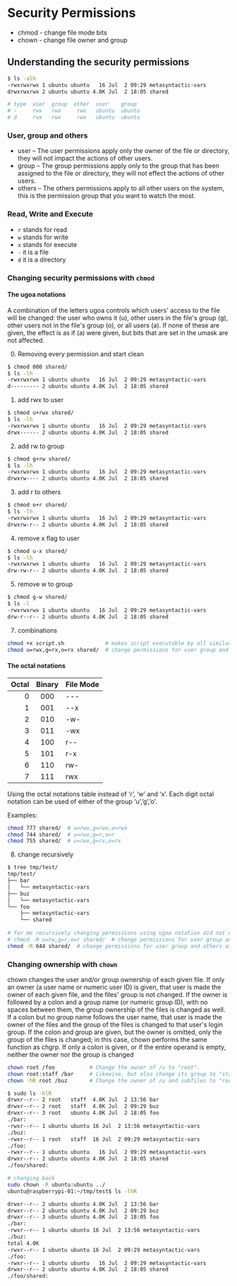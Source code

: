 # Security Permissions 

- chmod - change file mode bits
- chown - change file owner and group

## Understanding the security permissions

```bash
$ ls -alh 
-rwxrwxrwx 1 ubuntu ubuntu   16 Jul  2 09:29 metasyntactic-vars
drwxrwxrwx 2 ubuntu ubuntu 4.0K Jul  2 18:05 shared

# type  user  group  other  user    group  
# -     rwx   rwx     rwx   ubuntu  ubuntu 
# d     rwx   rwx     rwx   ubuntu  ubuntu 
```

### User, group and others

- user – The user permissions apply only the owner of the file or directory, they will not impact the actions of other users.
- group – The group permissions apply only to the group that has been assigned to the file or directory, they will not effect the actions of other users.
- others – The others permissions apply to all other users on the system, this is the permission group that you want to watch the most.

### Read, Write and Execute

- `r` stands for read 
- `w` stands for write 
- `x` stands for execute 
- `-` it is a file
- `d` it is a directory

### Changing security permissions with `chmod`

#### The ugoa notations

A  combination of the letters ugoa controls which users' access to the file will be changed: the user who owns it (u), other users in the file's group (g), other users not in the file's group (o), or all users (a).  If none of these are given, the effect is as if (a) were given, but bits that are set in the umask are not affected.


0. Removing every permission and start clean

```bash
$ chmod 000 shared/
$ ls -lh 
-rwxrwxrwx 1 ubuntu ubuntu   16 Jul  2 09:29 metasyntactic-vars
d--------- 2 ubuntu ubuntu 4.0K Jul  2 18:05 shared
```

1. add rwx to user

```bash
$ chmod u+rwx shared/
$ ls -lh
-rwxrwxrwx 1 ubuntu ubuntu   16 Jul  2 09:29 metasyntactic-vars
drwx------ 2 ubuntu ubuntu 4.0K Jul  2 18:05 shared
```
2. add rw to group

```bash
$ chmod g+rw shared/
$ ls -lh 
-rwxrwxrwx 1 ubuntu ubuntu   16 Jul  2 09:29 metasyntactic-vars
drwxrw---- 2 ubuntu ubuntu 4.0K Jul  2 18:05 shared
```

3. add r to others

```bash
$ chmod o+r shared/
$ ls -lh 
-rwxrwxrwx 1 ubuntu ubuntu   16 Jul  2 09:29 metasyntactic-vars
drwxrw-r-- 2 ubuntu ubuntu 4.0K Jul  2 18:05 shared
```

4. remove x flag to user

```bash
$ chmod u-x shared/
$ ls -lh 
-rwxrwxrwx 1 ubuntu ubuntu   16 Jul  2 09:29 metasyntactic-vars
drw-rw-r-- 2 ubuntu ubuntu 4.0K Jul  2 18:05 shared
```
5. remove w to group

```bash
$ chmod g-w shared/
$ ls -l 
-rwxrwxrwx 1 ubuntu ubuntu   16 Jul  2 09:29 metasyntactic-vars
drw-r--r-- 2 ubuntu ubuntu 4.0K Jul  2 18:05 shared
```

7. combinations 

```bash
chmod +x script.sh             # makes script executable by all similar to: chmod a+x script.sh
chmod u=rwx,g=rx,o=rx shared/  # change permissions for user group and others at the same time
```


#### The octal notations

|Octal  | Binary   | File Mode  |
|------:|:--------:|:-----------|
| 0     | 000      | ---        |
| 1     | 001      | --x        |
| 2     | 010      | -w-        |
| 3     | 011      | -wx        |
| 4     | 100      | r--        |
| 5     | 101      | r-x        |
| 6     | 110      | rw-        |
| 7     | 111      | rwx        |

Using the octal notations table instead of ‘r’, ‘w’ and ‘x’. Each digit octal notation can be used of either of the group ‘u’,’g’,’o’.

Examples: 

```bash
chmod 777 shared/  # u=rwx,g=rwx,o=rwx
chmod 744 shared/  # u=rwx,g=r,o=r
chmod 755 shared/  # u=rwx,g=rx,o=rx
```

8. change recursively 

```bash
$ tree tmp/test/
tmp/test/
├── bar
│   └── metasyntactic-vars
├── buz
│   └── metasyntactic-vars
└── foo
    ├── metasyntactic-vars
    └── shared
    
# for me recursively changing permissions using ugoa notation did not work
# chmod -R u=rw,g=r,o=r shared/  # change permissions for user group and others at the same time
chmod -R 644 shared/  # change permissions for user group and others at the same time
```


### Changing ownership with `chown`

chown changes the user and/or group ownership of each given file.  If only an owner (a user name or numeric user ID) is given, that user is made the owner of each given file, and the files' group is not changed.  If the owner is followed by a colon and a group name (or numeric group ID), with no spaces between them, the  group ownership of the files is changed as well.  If a colon but no group name follows the user name, that user is made the owner of the files and the group of the files is changed to that user's login group.  If the colon and group are given, but the owner is omitted, only the group of the files is changed; in this case, chown performs the same function as chgrp. If only a colon is given, or if the entire operand is empty, neither the owner nor the group is changed


```bash
chown root /foo           # Change the owner of /u to "root".
chown root:staff /bar     # Likewise, but also change its group to "staff".
chown -hR root /buz       # Change the owner of /u and subfiles to "root".

$ sudo ls -hlR
drwxr--r-- 2 root   staff  4.0K Jul  2 13:56 bar
drwxr--r-- 2 root   staff  4.0K Jul  2 09:29 buz
drwxr--r-- 3 root   ubuntu 4.0K Jul  2 18:05 foo
./bar:
-rwxr--r-- 1 ubuntu ubuntu 16 Jul  2 13:56 metasyntactic-vars
./buz:
-rwxr--r-- 1 root   staff  16 Jul  2 09:29 metasyntactic-vars
./foo:
-rwxr--r-- 1 ubuntu ubuntu   16 Jul  2 09:29 metasyntactic-vars
drwxr--r-- 2 ubuntu ubuntu 4.0K Jul  2 18:05 shared
./foo/shared:

# changing back
sudo chown -R ubuntu:ubuntu ../
ubuntu@raspberrypi-01:~/tmp/test$ ls -lhR

drwxr--r-- 2 ubuntu ubuntu 4.0K Jul  2 13:56 bar
drwxr--r-- 2 ubuntu ubuntu 4.0K Jul  2 09:29 buz
drwxr--r-- 3 ubuntu ubuntu 4.0K Jul  2 18:05 foo
./bar:
-rwxr--r-- 1 ubuntu ubuntu 16 Jul  2 13:56 metasyntactic-vars
./buz:
total 4.0K
-rwxr--r-- 1 ubuntu ubuntu 16 Jul  2 09:29 metasyntactic-vars
./foo:
-rwxr--r-- 1 ubuntu ubuntu   16 Jul  2 09:29 metasyntactic-vars
drwxr--r-- 2 ubuntu ubuntu 4.0K Jul  2 18:05 shared
./foo/shared:
```